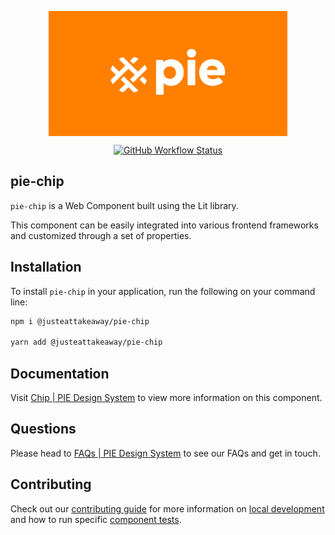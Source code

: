 <p align="center">
  <img align="center" src="../../../readme_image.png" height="200" alt="">
</p>

<p align="center">
  <a href="https://www.npmjs.com/@justeattakeaway/pie-chip">
    <img alt="GitHub Workflow Status" src="https://img.shields.io/npm/v/@justeattakeaway/pie-chip.svg">
  </a>
</p>

## pie-chip

`pie-chip` is a Web Component built using the Lit library.

This component can be easily integrated into various frontend frameworks and customized through a set of properties.


## Installation

To install `pie-chip` in your application, run the following on your command line:

```bash
npm i @justeattakeaway/pie-chip

yarn add @justeattakeaway/pie-chip
```

## Documentation

Visit  [Chip | PIE Design System](https://pie.design/components/chip) to view more information on this component.

## Questions

Please head to [FAQs | PIE Design System](https://pie.design/support/contact-us/) to see our FAQs and get in touch.

## Contributing

Check out our [contributing guide](https://github.com/justeattakeaway/pie/wiki/Contributing-Guide) for more information on [local development](https://github.com/justeattakeaway/pie/wiki/Contributing-Guide#local-development) and how to run specific [component tests](https://github.com/justeattakeaway/pie/wiki/Contributing-Guide#testing).
